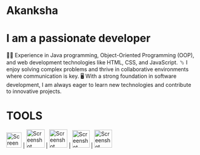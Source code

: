 # Akanksha
# I am a passionate developer
👩‍💻 Experience in Java programming, Object-Oriented Programming (OOP), and web development technologies like HTML, CSS, and JavaScript. 
﹆ I enjoy solving complex problems and thrive in collaborative environments where communication is key. 
🖥️ With a strong foundation in software development, I am always eager to learn new technologies and contribute to innovative projects.

# TOOLS

<img width="40" alt="Screenshot 2024-09-13 at 2 48 52 PM" src="https://github.com/user-attachments/assets/5774b967-9cd2-4af1-9821-4b81122d5c4a">     |     <img width="48" alt="Screenshot 2024-09-13 at 2 50 42 PM" src="https://github.com/user-attachments/assets/1b25aa8e-9422-47bf-a86b-b6c83b0d5533">     |     <img width="48" alt="Screenshot 2024-09-13 at 2 51 39 PM" src="https://github.com/user-attachments/assets/c1278bb7-784b-4b9f-a07d-3f326782733d">     |     <img width="46" alt="Screenshot 2024-09-13 at 2 52 12 PM" src="https://github.com/user-attachments/assets/fb17018e-e797-4fb0-a486-6753df0aaebe">     |     <img width="47" alt="Screenshot 2024-09-13 at 2 57 08 PM" src="https://github.com/user-attachments/assets/8fee0371-998f-42e3-af54-c9255cc2c3da">
